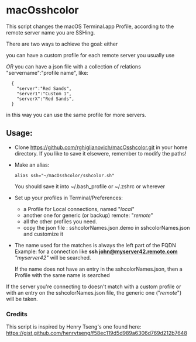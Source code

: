 # macOsshcolor


This  script changes the macOS Terminal.app Profile, according to the remote server name you are SSHing. 

There are two ways to achieve the goal:  either 

you can have a custom profile for each remote server you usually use 

*OR*
you can have a json file with a collection of relations "servername":"profile name", like:

      {
        "server":"Red Sands",
        "server1":"Custom 1",
        "serverX":"Red Sands",
      }
 in this way you can use the same profile for more servers.
 


## Usage:
  
* Clone https://github.com/rghiglianovich/macOsshcolor.git in your home directory.
 If you like to save it elsewere, remember to modify the paths!

* Make an alias:

      alias ssh="~/macOsshcolor/sshcolor.sh"
 
   You should save it into ~/.bash_profile or  ~/.zshrc or wherever 
 
 * Set up your profiles in Terminal/Preferences:

    * a Profile for Local connections, named "_local_"
    * another  one for generic (or backup) remote: "_remote_"
    * all the other profiles you need.
    * copy the json file : sshcolorNames.json.demo in sshcolorNames.json and customize it

 *  The name used for the matches is always the left part of the FQDN <br />
   Example: for a connection like
           **ssh john@myserver42.remote.com**     _"myserver42"_ will be searched.<br />

    If the name does not have an entry in the sshcolorNames.json, then a Profile with the same name is searched<br />
     
   If the server you're connecting to  doesn't match with a custom profile 
   or with an entry on the sshcolorNames.json file, the generic one  ("_remote_") will be taken.
       

### Credits

This script is inspired by  Henry Tseng's one  found here:
https://gist.github.com/henrytseng/f58ec119d5d989a6306d769d212b7648
